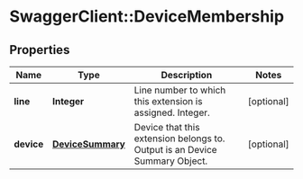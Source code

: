 # SwaggerClient::DeviceMembership

## Properties
Name | Type | Description | Notes
------------ | ------------- | ------------- | -------------
**line** | **Integer** | Line number to which this extension is assigned. Integer. | [optional] 
**device** | [**DeviceSummary**](DeviceSummary.md) | Device that this extension belongs to. Output is an Device Summary Object. | [optional] 


